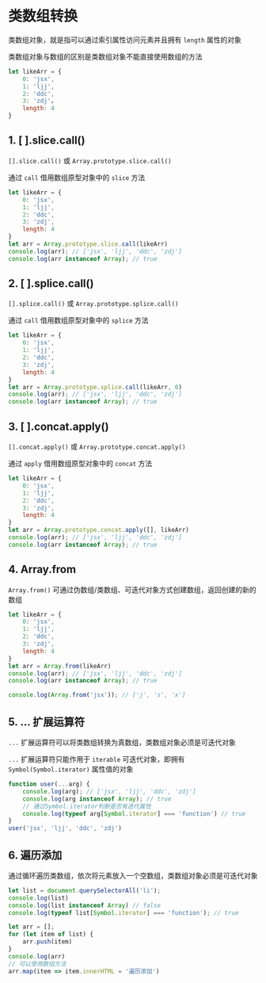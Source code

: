 # 类数组转换

类数组对象，就是指可以通过索引属性访问元素并且拥有 `length` 属性的对象

类数组对象与数组的区别是类数组对象不能直接使用数组的方法

```js
let likeArr = {
    0: 'jsx',
    1: 'ljj',
    2: 'ddc',
    3: 'zdj'，
    length: 4
}
```



## 1. [ ].slice.call()

`[].slice.call()` 或 `Array.prototype.slice.call()`

通过 `call`  借用数组原型对象中的 `slice` 方法

```js
let likeArr = {
	0: 'jsx',
	1: 'ljj',
	2: 'ddc',
	3: 'zdj',
	length: 4
}
let arr = Array.prototype.slice.call(likeArr)
console.log(arr); // ['jsx', 'ljj', 'ddc', 'zdj']
console.log(arr instanceof Array); // true
```



## 2. [ ].splice.call()

`[].splice.call()` 或 `Array.prototype.splice.call()`

通过 `call`  借用数组原型对象中的 `splice` 方法

```js
let likeArr = {
	0: 'jsx',
	1: 'ljj',
	2: 'ddc',
	3: 'zdj',
	length: 4
}
let arr = Array.prototype.splice.call(likeArr, 0)
console.log(arr); // ['jsx', 'ljj', 'ddc', 'zdj']
console.log(arr instanceof Array); // true
```



## 3. [ ].concat.apply()

`[].concat.apply()` 或 `Array.prototype.concat.apply()`

通过 `apply`  借用数组原型对象中的 `concat` 方法

```js
let likeArr = {
	0: 'jsx',
	1: 'ljj',
	2: 'ddc',
	3: 'zdj',
	length: 4
}
let arr = Array.prototype.concat.apply([], likeArr)
console.log(arr); // ['jsx', 'ljj', 'ddc', 'zdj']
console.log(arr instanceof Array); // true
```



## 4. Array.from

`Array.from()` 可通过伪数组/类数组、可迭代对象方式创建数组，返回创建的新的数组

```js
let likeArr = {
	0: 'jsx',
	1: 'ljj',
	2: 'ddc',
	3: 'zdj',
	length: 4
}
let arr = Array.from(likeArr)
console.log(arr); // ['jsx', 'ljj', 'ddc', 'zdj']
console.log(arr instanceof Array); // true

console.log(Array.from('jsx')); // ['j', 's', 'x']
```



## 5. ... 扩展运算符

`...` 扩展运算符可以将类数组转换为真数组，类数组对象必须是可迭代对象

`...` 扩展运算符只能作用于 `iterable` 可迭代对象，即拥有 `Symbol(Symbol.iterator)` 属性值的对象

```js
function user(...arg) {
	console.log(arg); // ['jsx', 'ljj', 'ddc', 'zdj']
	console.log(arg instanceof Array); // true
	// 通过Symbol.iterator判断是否有迭代属性
	console.log(typeof arg[Symbol.iterator] === 'function') // true
}
user('jsx', 'ljj', 'ddc', 'zdj')
```



## 6. 遍历添加

 通过循环遍历类数组，依次将元素放入一个空数组，类数组对象必须是可迭代对象

```js
let list = document.querySelectorAll('li');
console.log(list)
console.log(list instanceof Array) // false
console.log(typeof list[Symbol.iterator] === 'function'); // true

let arr = [];
for (let item of list) {
	arr.push(item)
}
console.log(arr)
// 可以使用数组方法
arr.map(item => item.innerHTML = '遍历添加')
```

